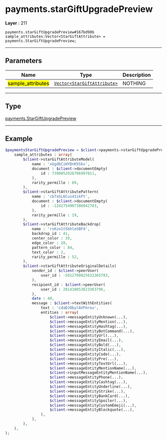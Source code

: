 # payments.starGiftUpgradePreview

**Layer** : 211

```tl
payments.starGiftUpgradePreview#167bd90b sample_attributes:Vector<StarGiftAttribute> = payments.StarGiftUpgradePreview;
```

---

## Parameters

| Name | Type | Description |
| :---: | :---: | :--- |
| <mark>sample_attributes</mark> | [`Vector<StarGiftAttribute>`](type/StarGiftAttribute) | NOTHING |

---

## Type

[payments.StarGiftUpgradePreview](type/payments.StarGiftUpgradePreview)

---

## Example

```php
$paymentsStarGiftUpgradePreview = $client->payments->starGiftUpgradePreview(
	sample_attributes : array(
		$client->starGiftAttributeModel(
			name : 'xGgdbCiHYDnK5Skv',
			document : $client->documentEmpty(
				id : 7390052026706997011,
			),
			rarity_permille : 89,
		),
		$client->starGiftAttributePattern(
			name : 'cb7aSL6Cus4IikFt',
			document : $client->documentEmpty(
				id : -1242754907386042783,
			),
			rarity_permille : 19,
		),
		$client->starGiftAttributeBackdrop(
			name : 'rsKzo1t5bhleSBF4',
			backdrop_id : 41,
			center_color : 39,
			edge_color : 20,
			pattern_color : 84,
			text_color : 2,
			rarity_permille : 52,
		),
		$client->starGiftAttributeOriginalDetails(
			sender_id : $client->peerUser(
				user_id : -5012700825632365783,
			),
			recipient_id : $client->peerUser(
				user_id : 281410853623363796,
			),
			date : 40,
			message : $client->textWithEntities(
				text : 'cdaDJObylAVFmrou',
				entities : array(
					$client->messageEntityUnknown(...),
					$client->messageEntityMention(...),
					$client->messageEntityHashtag(...),
					$client->messageEntityBotCommand(...),
					$client->messageEntityUrl(...),
					$client->messageEntityEmail(...),
					$client->messageEntityBold(...),
					$client->messageEntityItalic(...),
					$client->messageEntityCode(...),
					$client->messageEntityPre(...),
					$client->messageEntityTextUrl(...),
					$client->messageEntityMentionName(...),
					$client->inputMessageEntityMentionName(...),
					$client->messageEntityPhone(...),
					$client->messageEntityCashtag(...),
					$client->messageEntityUnderline(...),
					$client->messageEntityStrike(...),
					$client->messageEntityBankCard(...),
					$client->messageEntitySpoiler(...),
					$client->messageEntityCustomEmoji(...),
					$client->messageEntityBlockquote(...),
				),
			),
		),
	),
);
```